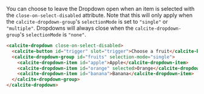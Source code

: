 You can choose to leave the Dropdown open when an item is selected with the `close-on-select-disabled` attribute. Note that this will only apply when the `calcite-dropdown-group`'s `selectionMode` is set to `"single"` or `"multiple"`. Dropdowns will always close when the `calcite-dropdown-group`'s `selectionMode` is `"none"`.

```html
<calcite-dropdown close-on-select-disabled>
  <calcite-button id="trigger" slot="trigger">Choose a fruit</calcite-button>
  <calcite-dropdown-group id="fruits" selection-mode="single">
    <calcite-dropdown-item id="apple">Apple</calcite-dropdown-item>
    <calcite-dropdown-item id="orange" selected>Orange</calcite-dropdown-item>
    <calcite-dropdown-item id="banana">Banana</calcite-dropdown-item>
  </calcite-dropdown-group>
</calcite-dropdown>
```
